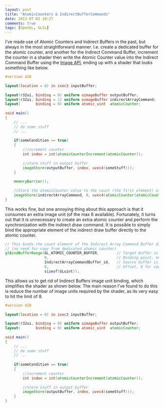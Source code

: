 ```yaml
---
layout: post
title: "AtomicCounters & IndirectBufferCommands"
date: 2013-07-03 10:27
comments: true
tags: [OpenGL, GLSL]
---
```


I’ve made use of Atomic Counters and Indirect Buffers in the past, but always in the most straightforward manner. I.e. create a dedicated buffer for the atomic counter, and another for the Indirect Command Buffer, increment the counter in a shader then write the Atomic Counter value into the Indirect Command Buffer using the [Image API](https://www.khronos.org/registry/OpenGL/extensions/ARB/ARB_shader_image_load_store.txt), ending up with a shader that looks something like below.

~~~glsl
#version 420
 
layout(location = 0) in ivec3 inputBuffer;
 
layout(r32ui, binding = 0) uniform uimageBuffer outputBuffer;
layout(r32ui, binding = 1) uniform uimageBuffer indirectArrayCommand;
layout(       binding = 0) uniform atomic_uint  atomicCounter;
 
void main()
{
    // ...
    // do some stuff
    // ...
 
    if(someCondition == true)
    {
        //increment counter
        int index = int(atomicCounterIncrement(atomicCounter));
 
        //store stuff in output buffer
        imageStore(outputBuffer, index, uvec4(someStuff)));
    }
 
    memoryBarrier();
 
    //Store the atomicCounter value to the count (the first element) of the DrawArraysIndirect command
    imageStore(indirectArrayCommand, 0, uvec4(atomicCounter(atomicCounter)));
}
~~~

This works fine, but one annoying thing about this approach is that it consumes an extra image unit (of the max 8 available). Fortunately, it turns out that it is unnecessary to create an extra atomic counter and perform the synchronization with the indirect draw command. It is possible to simply bind the appropriate element of the indirect draw buffer directly to the atomic counter.

~~~glsl
// This binds the count element of the Indirect Array Command Buffer directly as an atomic counter in the shader
// (no need for copy from dedicated atomic counter)
glBindBufferRange(GL_ATOMIC_COUNTER_BUFFER,        // Target buffer is the atomic counter
                  0,                               // Binding point, must match the shader
                  IndirectArrayCommandBuffer_id,   // Source buffer is the Indirect Draw Command Buffer
                  0,                               // Offset, 0 for count, 1 for primCount (instances), etc...
                  sizeof(GLuint));
~~~

This allows us to get rid of Indirect Buffers image unit binding, which simplifies the shader as shown below. The main reason I’ve found to do this is reduce the number of image units required by the shader, as its very easy to hit the limit of 8.

~~~glsl
#version 420
 
layout(location = 0) in ivec3 inputBuffer;
 
layout(r32ui, binding = 0) uniform uimageBuffer outputBuffer;
layout(       binding = 0) uniform atomic_uint  atomicCounter;
 
void main()
{
    // ...
    // do some stuff
    // ...
 
    if(someCondition == true)
    {
        //increment counter
        int index = int(atomicCounterIncrement(atomicCounter));
 
        //store stuff in output buffer
        imageStore(outputBuffer, index, uvec4(someStuff)));
    }
}
~~~